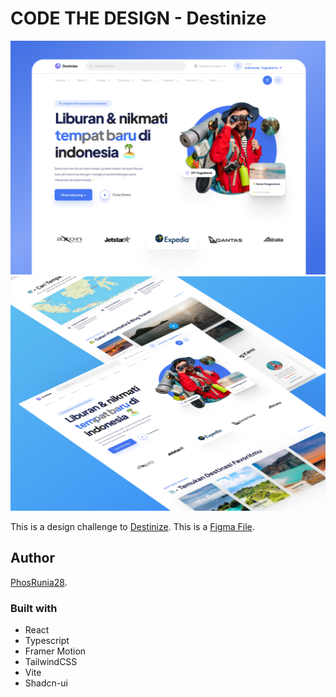# CODE THE DESIGN - Destinize

![Design preview for the Destinize challenge](./public/design/WebMockup1.png)
![Design preview for the Destinize challenge](./public/design/WebMockup2.png)

This is a design challenge to [Destinize](https://codedesign.dev/challenge/destinize).
This is a [Figma File](https://www.figma.com/community/file/1210601516714970320/destinize-travel-website-landing-pagee).

## Author

[PhosRunia28](https://github.com/PhosRunia28).

### Built with

- React
- Typescript
- Framer Motion
- TailwindCSS
- Vite
- Shadcn-ui
